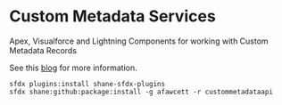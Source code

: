 # Custom Metadata Services
Apex, Visualforce and Lightning Components for working with Custom Metadata Records

See this [blog](https://andyinthecloud.com/2017/08/29/introducing-custom-metadata-services/) for more information.

~~~~
sfdx plugins:install shane-sfdx-plugins
sfdx shane:github:package:install -g afawcett -r custommetadataapi
~~~~
